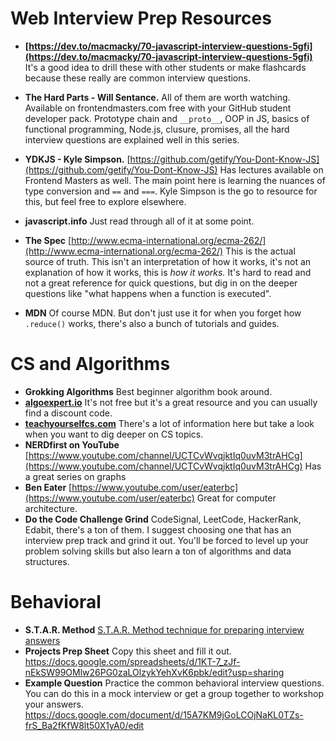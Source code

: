 # Web Interview Prep Resources

- **[https://dev.to/macmacky/70-javascript-interview-questions-5gfi](https://dev.to/macmacky/70-javascript-interview-questions-5gfi)**
  It's a good idea to drill these with other students or make flashcards because these really are common interview questions.

- **The Hard Parts - Will Sentance.**
  All of them are worth watching. Available on frontendmasters.com free with your GitHub student developer pack. Prototype chain and `__proto__`, OOP in JS, basics of functional programming, Node.js, clusure, promises, all the hard interview questions are explained well in this series.

- **YDKJS - Kyle Simpson.**
  [https://github.com/getify/You-Dont-Know-JS](https://github.com/getify/You-Dont-Know-JS)
  Has lectures available on Frontend Masters as well. The main point here is learning the nuances of type conversion and `==` and `===`. Kyle Simpson is the go to resource for this, but feel free to explore elsewhere.

- **javascript.info**
  Just read through all of it at some point.

- **The Spec**
  [http://www.ecma-international.org/ecma-262/](http://www.ecma-international.org/ecma-262/)
  This is the actual source of truth. This isn't an interpretation of how it works, it's not an explanation of how it works, this is _how it works._ It's hard to read and not a great reference for quick questions, but dig in on the deeper questions like "what happens when a function is executed".

- **MDN**
  Of course MDN. But don't just use it for when you forget how `.reduce()` works, there's also a bunch of tutorials and guides.

# CS and Algorithms

- **Grokking Algorithms**
  Best beginner algorithm book around.
- **[algoexpert.io](algoexpert.io)**
  It's not free but it's a great resource and you can usually find a discount code.
- **[teachyourselfcs.com](teachyourselfcs.com)**
  There's a lot of information here but take a look when you want to dig deeper on CS topics.
- **NERDfirst on YouTube**
  [https://www.youtube.com/channel/UCTCvWvqjktIq0uvM3trAHCg](https://www.youtube.com/channel/UCTCvWvqjktIq0uvM3trAHCg)
  Has a great series on graphs
- **Ben Eater**
  [https://www.youtube.com/user/eaterbc](https://www.youtube.com/user/eaterbc)
  Great for computer architecture.
- **Do the Code Challenge Grind**
  CodeSignal, LeetCode, HackerRank, Edabit, there's a ton of them. I suggest choosing one that has an interview prep track and grind it out. You'll be forced to level up your problem solving skills but also learn a ton of algorithms and data structures.

# Behavioral
- **S.T.A.R. Method**
  [S.T.A.R. Method technique for preparing interview answers](https://careercenter.lehigh.edu/node/145)
- **Projects Prep Sheet**
  Copy this sheet and fill it out.
  https://docs.google.com/spreadsheets/d/1KT-7_zJf-nEkSW99OMlw26PG0zaLOlzykYehXvK6pbk/edit?usp=sharing
- **Example Question**
  Practice the common behavioral interview questions. You can do this in a mock interview or get a group together to workshop your answers.
https://docs.google.com/document/d/15A7KM9jGoLCOjNaKL0TZs-frS_Ba2fKfW8lt50X1yA0/edit
